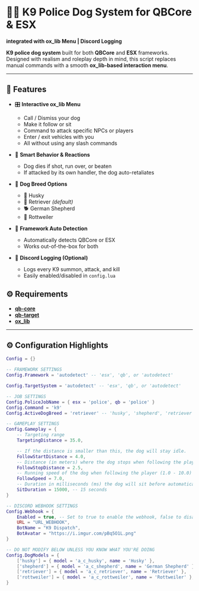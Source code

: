 # 🐕‍🦺 K9 Police Dog System for QBCore & ESX  
**integrated with ox_lib Menu | Discord Logging**

**K9 police dog system** built for both **QBCore** and **ESX** frameworks. Designed with realism and roleplay depth in mind, this script replaces manual commands with a smooth **ox_lib-based interaction menu**.

---

## 🚨 Features

- 🎛️ **Interactive ox_lib Menu**
  - Call / Dismiss your dog
  - Make it follow or sit
  - Command to attack specific NPCs or players
  - Enter / exit vehicles with you
  - All without using any slash commands

- 🧠 **Smart Behavior & Reactions**
  - Dog dies if shot, run over, or beaten
  - If attacked by its own handler, the dog auto-retaliates

- 🐶 **Dog Breed Options**
  - 🐺 Husky  
  - 🦴 Retriever *(default)*  
  - 🐕 German Shepherd  
  - 🐾 Rottweiler

- 🔁 **Framework Auto Detection**
  - Automatically detects QBCore or ESX
  - Works out-of-the-box for both

- 📡 **Discord Logging (Optional)**
  - Logs every K9 summon, attack, and kill
  - Easily enabled/disabled in `config.lua`
 
## ⚙️ Requirements

- **[qb-core](https://github.com/qbcore-framework/qb-core)**
- **[qb-target](https://github.com/qbcore-framework/qb-target)** 
- **[ox_lib](https://github.com/overextended/ox_lib)** 

---

## ⚙️ Configuration Highlights

```lua
Config = {}

-- FRAMEWORK SETTINGS
Config.Framework = 'autodetect' -- 'esx', 'qb', or 'autodetect'

Config.TargetSystem = 'autodetect' -- 'esx', 'qb', or 'autodetect'

-- JOB SETTINGS
Config.PoliceJobName = { esx = 'police', qb = 'police' }
Config.Command = 'k9'
Config.ActiveDogBreed = 'retriever' -- 'husky', 'shepherd', 'retriever', 'rottweiler'

-- GAMEPLAY SETTINGS
Config.Gameplay = {
    -- Targeting range
    TargetingDistance = 35.0,

    -- If the distance is smaller than this, the dog will stay idle.
    FollowStartDistance = 4.0,
    -- Distance (in meters) where the dog stops when following the player.
    FollowStopDistance = 2.5,
    -- Running speed of the dog when following the player (1.0 - 10.0)
    FollowSpeed = 7.0,
    -- Duration in milliseconds (ms) the dog will sit before automatically standing up.
    SitDuration = 15000, -- 15 seconds
}

-- DISCORD WEBHOOK SETTINGS
Config.Webhook = {
    Enabled = true, -- Set to true to enable the webhook, false to disable it.
    URL = "URL_WEBHOOK",
    BotName = "K9 Dispatch",
    BotAvatar = "https://i.imgur.com/pBq5O1L.png"
}

-- DO NOT MODIFY BELOW UNLESS YOU KNOW WHAT YOU'RE DOING
Config.DogModels = {
    ['husky'] = { model = 'a_c_husky', name = 'Husky' },
    ['shepherd'] = { model = 'a_c_shepherd', name = 'German Shepherd' },
    ['retriever'] = { model = 'a_c_retriever', name = 'Retriever' },
    ['rottweiler'] = { model = 'a_c_rottweiler', name = 'Rottweiler' },
}
```

